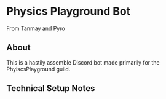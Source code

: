 # Physics Playground Bot
From Tanmay and Pyro

## About

This is a hastily assemble Discord bot made primarily for the PhyiscsPlayground guild.

## Technical Setup Notes